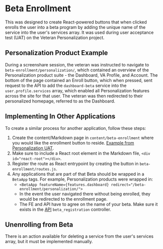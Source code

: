 # Beta Enrollment

This was designed to create React-powered buttons that when clicked enrolls the user into a beta program by adding the unique name of the service into the user's services array. It was used during user acceptance test (UAT) on the Veteran Personalization project.

## Personalization Product Example
During a screenshare session, the veteran was instructed to navigate to `beta-enrollment/personalization/`, which contained an overview of the Personalization product suite - the Dashboard, VA Profile, and Account. The bottom of the page contained an Enroll button, which when pressed, sent request to the API to add the `dashboard-beta` service into the `user.profile.services` array, which enabled all Personalization features across the site for that user. The veteran was then redirected to their personalized homepage, referred to as the Dashboard.

## Implementing In Other Applications
To create a similar process for another application, follow these steps:

1. Create the content/Markdown page in `content/beta-enrollment` where you would like the enrollment button to reside. [Example from Personalization UAT](https://github.com/department-of-veterans-affairs/vets-website/blob/b2baab7e9ad26c7d464c417366f9241a3bbab660/content/pages/beta-enrollment/personalization.md).
2. Make sure to include a React root element in the Markdown file, `<div id="react-root"></div>`.
3. Register the route as React entrypoint by creating the button in `beta-enrollment/routes.js`.
4. Any applications that are part of that Beta should be wrapped in a `BetaApp` tags. For example, Personalization products were wrapped in:
    - `<BetaApp featureName={features.dashboard} redirect="/beta-enrollment/personalization/">`
    - In the event the user navigated there without being enrolled, they would be redirected to the enrollment page.
    - The FE and API have to agree on the name of your beta. Make sure it exists in the [API](https://github.com/department-of-veterans-affairs/vets-api/blob/cb0b37ec83fd5c46e7d8c918bae35027e8541696/config/routes.rb#L2432) `beta_registration` controller.

## Unenrolling from Beta
There is an action available for deleting a service from the user's services array, but it must be implemented manually.
